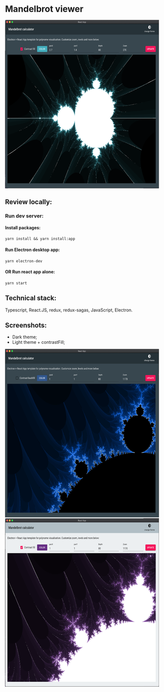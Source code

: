 # Mandelbrot viewer

<img width="600" height="550" src="readme-assets/demo.png">

## Review locally:

### Run dev server: 

#### Install packages: 
`yarn install && yarn install:app`

#### Run Electron desktop app: 
`yarn electron-dev`

#### OR Run react app alone: 
`yarn start`

## Technical stack: 

Typescript, React.JS, redux, redux-sagas, JavaScript, Electron.

## Screenshots:
* Dark theme;
* Light theme + contrastFill; 

<img width="600" height="550" src="readme-assets/standard.png">
<img width="600" height="550" src="readme-assets/contrast_fill.png">
